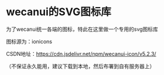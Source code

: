 # wecanui的SVG图标库

为了wecanui统一各端的图标，特此在这里做一个专用的svg图标库

图标源为：ionicons

CSDN地址：https://cdn.jsdelivr.net/npm/wecanui-icon/v5.2.3/ 

（不保证永久能用，建议下载到本地，然后布署到自有服务器上）
